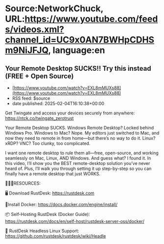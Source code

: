 # Source:NetworkChuck, URL:https://www.youtube.com/feeds/videos.xml?channel_id=UC9x0AN7BWHpCDHSm9NiJFJQ, language:en

## Your Remote Desktop SUCKS!! Try this instead (FREE + Open Source)
 - [https://www.youtube.com/watch?v=EXL8mMUXs88](https://www.youtube.com/watch?v=EXL8mMUXs88)
 - RSS feed: $source
 - date published: 2025-02-04T16:10:38+00:00

Get Twingate and access your devices securely from anywhere: https://ntck.co/twingate_zerotrust 


Your Remote Desktop SUCKS. Windows Remote Desktop? Locked behind Windows Pro. Windows to Mac? Nope. My editors just switched to Mac, and now they need to remote in from home—but there’s no way to do it. Linux? xRDP? VNC? Too clunky, too complicated.

I want one remote desktop to rule them all—free, open-source, and working seamlessly on Mac, Linux, AND Windows. And guess what? I found it. In this video, I’ll show you the BEST remote-desktop solution you’ve never heard of. Plus, I’ll walk you through setting it up step-by-step so you can finally have a remote desktop that just WORKS.

📄📄📄RESOURCES:

🖥️ Download RustDesk: https://rustdesk.com

🐬Install Docker: https://docs.docker.com/engine/install/

📦 Self-Hosting RustDesk (Docker Guide): https://rustdesk.com/docs/en/self-host/rustdesk-server-oss/docker/

🐧 RustDesk Headless Linux Support: https://github.com/rustdesk/rustdesk/wiki/Headle

